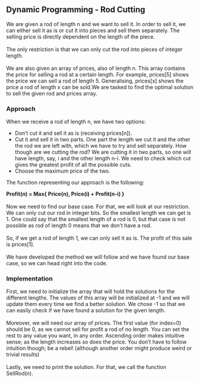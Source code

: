 ## Dynamic Programming - Rod Cutting
We are given a rod of length n and we want to sell it. In order to sell it, we can either sell it as is or cut it into 
pieces and sell them separately. The selling price is directly dependent on the length of the piece. <br><br>
The only restriction is that we can only cut the rod into pieces of integer length. <br><br>
We are also given an array of prices, also of length n. This array contains the price for selling a rod at a certain length.
For example, prices[5] shows the price we can sell a rod of length 5. Generalising, prices[x] shows the price a rod of 
length x can be sold.We are tasked to find the optimal solution to sell the given rod and prices array.
### Approach

When we receive a rod of length n, we have two options:
 - Don’t cut it and sell it as is (receiving prices[n]).
 - Cut it and sell it in two parts. One part the length we cut it and the other the rod we are left with,
 which we have to try and sell separately. How though are we cutting the rod? We are cutting it in two parts, 
 so one will have length, say, i and the other length n-i. We need to check which cut gives the greatest profit
 of all the possible cuts.
 - Choose the maximum price of the two. 

The function representing our approach is the following:<br>
  
  **Profit(n) = Max{ Price(n), Price(i) + Profit(n-i) }** <br> <br>
Now we need to find our base case. For that, we will look at our restriction. We can only cut our rod in integer bits.
So the smallest length we can get is 1. One could say that the smallest length of a rod is 0, but that case is not possible
as rod of length 0 means that we don’t have a rod.<br><br>
So, if we get a rod of length 1, we can only sell it as is. The profit of this sale is prices[1].<br><br>
We have developed the method we will follow and we have found our base case, so we can head right into the code.
### Implementation
First, we need to initialize the array that will hold the solutions for the different lengths. 
The values of this array will be initialized at -1 and we will update them every time we find a better solution.
We chose -1 so that we can easily check if we have found a solution for the given length.<br><br>
Moreover, we will need our array of prices. The first value (for index=0) should be 0, as we cannot sell for 
profit a rod of no length. You can set the rest to any value you want, in any order. Ascending order makes 
intuitive sense; as the length increases so does the price. You don’t have to follow intuition though; 
be a rebel! (although another order might produce weird or trivial results)
<br><br>
Lastly, we need to print the solution. For that, we call the function SellRod(n).
